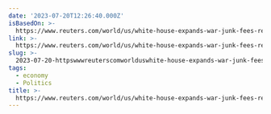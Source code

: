 ```yaml
---
date: '2023-07-20T12:26:40.000Z'
isBasedOn: >-
  https://www.reuters.com/world/us/white-house-expands-war-junk-fees-rental-housing-unveils-new-merger-guidelines-2023-07-19/?taid=64b8606badd63d0001d5085b
link: >-
  https://www.reuters.com/world/us/white-house-expands-war-junk-fees-rental-housing-unveils-new-merger-guidelines-2023-07-19/?taid=64b8606badd63d0001d5085b
slug: >-
  2023-07-20-httpswwwreuterscomworlduswhite-house-expands-war-junk-fees-rental-housing-unveils-new-merger-guidelines-2023-07-19taid64b8606badd63d0001d5085b
tags:
  - economy
  - Politics
title: >-
  https://www.reuters.com/world/us/white-house-expands-war-junk-fees-rental-housing-unveils-new-merger-guidelines-2023-07-19/?taid=64b8606badd63d0001d5085b
---
```


